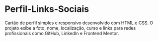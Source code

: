 # Perfil-Links-Sociais
Cartão de perfil simples e responsivo desenvolvido com HTML e CSS. O projeto exibe a foto, nome, localização, curso e links para redes profissionais como GitHub, LinkedIn e Frontend Mentor.
